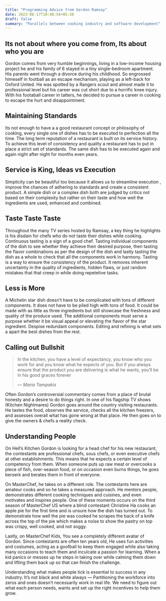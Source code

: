 ```yaml
---
title: "Programming Advice from Gordon Ramsay"
date: 2023-06-17T10:40:54+05:30
draft: false
summary: "Parallels between cooking industry and software development"
---
```

## Its not about where you come from, Its about who you are

Gordon comes from very humble beginnings, living in a low-income housing project he and his family of 6 stayed in a tiny single-bedroom apartment. His parents went through a divorce during his childhood. So engrossed himeself in football as an escape mechanism, playing as a left-back for Oxford United. He was spotted by a Rangers scout and almost made it to professional level but his career was cut short due to a horrific knee injury. With his footaball career in tatters, he decided to pursue a career in cooking to escape the hurt and disappointment.

## Maintaining Standards

Its not enough to have a a good restaurant concept or philosophy of cooking, every single one of dishes has to be executed to perfection all the time. The long term reputation of a restaurant is built on its service history. To achieve this level of consistency and quality a restaurant has to put in place a strict set of standards. The same dish has to be executed again and again night after night for months even years.


## Service is King, Ideas vs Execution

Simplicity can be beautiful too because it allows us to streamline execution , improve the chances of adhering to standards and create a consistent product. A simple dish or a complex dish both are judged by critics not based on their complexity but rather on their taste and how well the ingredients are used, enhanced and combined.

## Taste Taste Taste
Throughout the many TV series hosted by Ramsay, a key thing he highlights is his disdain for chefs who do not taste their dishes while cooking. Continuous tasting is a sign of a good chef. Tasting individual components of the dish to see whether they achieve their desired purpose, then tasting the flavor combinations as per the design of the dish and lastly tasting the dish as a whole to check that all the components work in harmony. Tasting is a way to ensure the consistency of the product. It removes inherent uncertainty in the quality of ingredients, hidden flaws, or just random mistakes that that creep in while doing repetetive tasks.

## Less is More
A Michelin star dish doesn’t have to be complicated with tons of different components. It does not have to be piled high with tons of food. It could be made with as little as three ingredients but still showcase the freshness and quality of the produce used. The additional components must serve a purpose whether it be visual appeal or elevating the flavor of the star ingredient. Despise redundant components. Editing and refining is what sets a apart the best dishes from the rest.

## Calling out Bullshit
>In the kitchen, you have a level of expectancy, you know who you work for and you know what he expects of you. But if you always ensure that the product you are delivering is what he wants, you’ll be in his good graces forever 
>
> — <cite>Maria Tampakis</cite>

Often Gordon’s controversial commentary comes from a place of brutal honesty and a desire to do things right. In one of his flagship TV shows (Kitchen Nightmares) Gordon goes around the country visiting restaurants. He tastes the food, observes the service, checks all the kitchen freezers, and assesses overall what has gone wrong at that place. He then goes on to give the owners & chefs a reality check.

## Understanding People

On Hell’s Kitchen Gordon is looking for a head chef for his new restaurant, the contestants are professional chefs, sous chefs, or even executive chefs at other establishments. This means that he expects a certain level of competency from them. When someone puts up raw meat or overcooks a piece of fish, over-season food, or on occasion even burns things, he goes berserk and berates them in front of everyone.

On MasterChef, he takes on a different role. The contestants here are amateur cooks and so he takes a measured approach. He mentors people, demonstrates different cooking techniques and cuisines, and even motivates and inspires people. One of these moments occurs on the third season of MasterChef US where a blind contestant Christine Ha cooks an apple pie for the first time and is unsure how the dish has turned out. To demonstrate how well the pie was cooked he scrapes the back of a knife across the top of the pie which makes a noise to show the pastry on top was crispy, well cooked, and not soggy.

Lastly, on MasterChef Kids, You see a completely different avatar of Gordon. Since contestants are often ten years old, He uses fun activities and costumes, acting as a goofball to keep them engaged while also taking many occasions to teach them and inculcate a passion for learning. When a kid panics or messes up he steps in taking over while calming them down and lifting them back up so that can finish the challenge.

Understanding what makes people tick is essential to success in any industry. It’s not black and white always — Partitioning the workforce into zeros and ones doesn’t necessarily work in real life. We need to figure out what each person needs, wants and set up the right incentives to help them grow.

